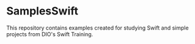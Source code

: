 # SamplesSwift
This repository contains examples created for studying Swift and simple projects from DIO's Swift Training.
